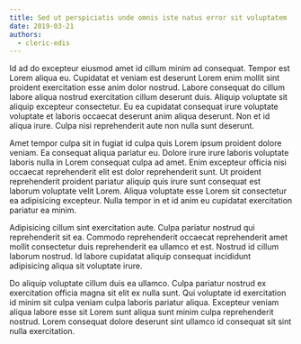 ```yaml
---
title: Sed ut perspiciatis unde omnis iste natus error sit voluptatem
date: 2019-03-21
authors:
  - cleric-edis
---
```


Id ad do excepteur eiusmod amet id cillum minim ad consequat. Tempor est Lorem
aliqua eu. Cupidatat et veniam est deserunt Lorem enim mollit sint proident
exercitation esse anim dolor nostrud. Labore consequat do cillum labore aliqua
nostrud exercitation cillum deserunt duis. Aliquip voluptate sit aliquip
excepteur consectetur. Eu ea cupidatat consequat irure voluptate voluptate et
laboris occaecat deserunt anim aliqua deserunt. Non et id aliqua irure. Culpa
nisi reprehenderit aute non nulla sunt deserunt.

Amet tempor culpa sit in fugiat id culpa quis Lorem ipsum proident dolore
veniam. Ea consequat aliqua pariatur eu. Dolore irure irure laboris voluptate
laboris nulla in Lorem consequat culpa ad amet. Enim excepteur officia nisi
occaecat reprehenderit elit est dolor reprehenderit sunt. Ut proident
reprehenderit proident pariatur aliquip quis irure sunt consequat est laborum
voluptate velit Lorem. Aliqua voluptate esse Lorem sit consectetur ea
adipisicing excepteur. Nulla tempor in et id anim eu cupidatat exercitation
pariatur ea minim.

Adipisicing cillum sint exercitation aute. Culpa pariatur nostrud qui
reprehenderit sit ea. Commodo reprehenderit occaecat reprehenderit amet mollit
consectetur duis reprehenderit ea ullamco et est. Nostrud id cillum laborum
nostrud. Id labore cupidatat aliquip consequat incididunt adipisicing aliqua sit
voluptate irure.

Do aliquip voluptate cillum duis ea ullamco. Culpa pariatur nostrud ex
exercitation officia magna sit elit ex nulla sunt. Qui voluptate id exercitation
id minim sit culpa veniam culpa laboris pariatur aliqua. Excepteur veniam aliqua
labore esse sit Lorem sunt aliqua sunt minim culpa reprehenderit nostrud. Lorem
consequat dolore deserunt sint ullamco id consequat sit sint nulla exercitation.
